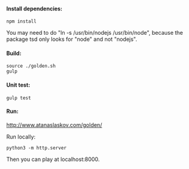 
#### Install dependencies:

```
npm install
```

You may need to do "ln -s /usr/bin/nodejs /usr/bin/node",
because the package tsd only looks for "node" and not "nodejs".

#### Build:

```
source ./golden.sh
gulp
```

#### Unit test:

```
gulp test
```

#### Run:
http://www.atanaslaskov.com/golden/

Run locally:

```
python3 -m http.server
```

Then you can play at localhost:8000.
